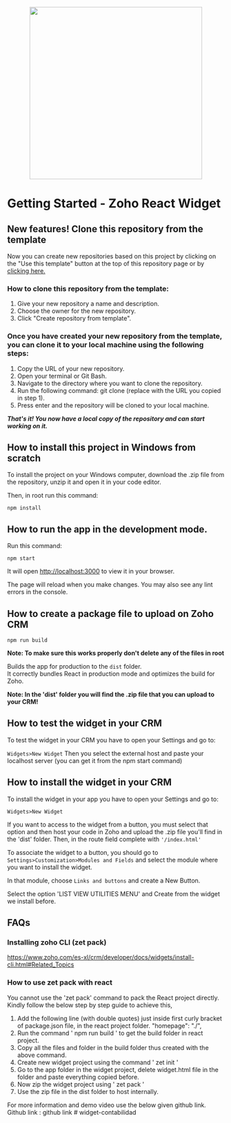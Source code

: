 <p align="center"><img src="https://i.imgur.com/kxYsRSa.png" width="400"></p>

# Getting Started - Zoho React Widget

## New features! Clone this repository from the template

Now you can create new repositories based on this project by clicking on the "Use this template" button at the top of this repository page or by [clicking here.](https://github.com/DaianaArena/react-zoho-widget-boilerplate/generate)

### How to clone this repository from the template:

1. Give your new repository a name and description.
2. Choose the owner for the new repository.
3. Click "Create repository from template".

### Once you have created your new repository from the template, you can clone it to your local machine using the following steps:

1. Copy the URL of your new repository.
2. Open your terminal or Git Bash.
3. Navigate to the directory where you want to clone the repository.
4. Run the following command: git clone <repository-url> (replace <repository-url> with the URL you copied in step 1).
5. Press enter and the repository will be cloned to your local machine.

**_That's it! You now have a local copy of the repository and can start working on it._**

## How to install this project in Windows from scratch

To install the project on your Windows computer, download the .zip file from the repository, unzip it and open it in your code editor.

Then, in root run this command:

```
npm install
```


## How to run the app in the development mode.

Run this command:

```
npm start
```

It will open [http://localhost:3000](http://localhost:3000) to view it in your browser.

The page will reload when you make changes.
You may also see any lint errors in the console.


## How to create a package file to upload on Zoho CRM

```
npm run build
```

**Note: To make sure this works properly don't delete any of the files in root**

Builds the app for production to the `dist` folder.\
It correctly bundles React in production mode and optimizes the build for Zoho.

**Note: In the 'dist' folder you will find the .zip file that you can upload to your CRM!**

## How to test the widget in your CRM

To test the widget in your CRM you have to open your Settings and go to:

`Widgets>New Widget` Then you select the external host and paste your localhost server (you can get it from the npm start command)

## How to install the widget in your CRM

To install the widget in your app you have to open your Settings and go to:

`Widgets>New Widget`

If you want to access to the widget from a button, you must select that option and then host your code in Zoho and upload the .zip file you'll find in the 'dist' folder. Then, in the route field complete with `'/index.html'`

To associate the widget to a button, you should go to `Settings>Customization>Modules and Fields` and select the module where you want to install the widget.

In that module, choose `Links and buttons` and create a New Button.

Select the option 'LIST VIEW UTILITIES MENU' and Create from the widget we install before.


## FAQs
### Installing zoho CLI (zet pack)
https://www.zoho.com/es-xl/crm/developer/docs/widgets/install-cli.html#Related_Topics

### How to use zet pack with react
You cannot use the 'zet pack' command to pack the React project directly. Kindly follow the below step by step guide to achieve this,

1. Add the following line (with double quotes) just inside first curly bracket of package.json file,  in the react project folder.
    "homepage": "./",
2. Run the command ' npm run build ' to get the build folder in react project.
3. Copy all the files and folder in the build folder thus created with the above command.
4. Create new widget project using the command ' zet init '
5. Go to the app folder in the widget project, delete widget.html file in the folder and paste everything copied before.
6. Now zip the widget project using ' zet pack '
7. Use the zip file in the dist folder to host internally.

For more information and demo video use the below given github link.
Github link : github link
#   w i d g e t - c o n t a b i l i d a d  
 